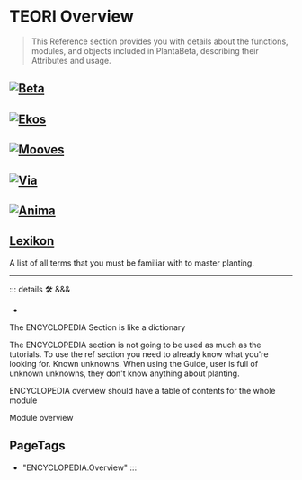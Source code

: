 
# TEORI Overview

> This Reference section provides you with details about the functions, modules, and objects included in PlantaBeta, describing their Attributes and usage.

## [![Beta](/BetaIkon/Beta_Ikon.png)](/reference/Beta/WhatBeta)

## [![Ekos](/BetaIkon/Ekos_Ikon.png)](/reference/Ekos/EkosOverview)

## [![Mooves](/BetaIkon/Mooves_Ikon.png)](/reference/Mooves/MoovesOverview)

## [![Via](/BetaIkon/Via_Ikon.png)](/reference/Via/ViaOverview)

## [![Anima](/BetaIkon/Anima_Ikon.png)](/reference/Anima/AnimaOverview)

## [Lexikon](/reference/Lexikon)

A list of all terms that you must be familiar with to master planting.

---

<!-- =================================================== -->
<!-- =================================================== -->
<!-- =================================================== -->
<!-- =================================================== -->
<!-- =================================================== -->
::: details 🛠 <dev>&&&</dev>

-

The ENCYCLOPEDIA Section is like a dictionary

The ENCYCLOPEDIA section is not going to be used as much as the tutorials. To use the ref section you need to already know what you're looking for. Known unknowns. When using the Guide, user is full of unknown unknowns, they don't know anything about planting.

ENCYCLOPEDIA overview should have a table of contents for the whole module

Module overview
<h2>PageTags</h2>

- "ENCYCLOPEDIA.Overview"
:::
